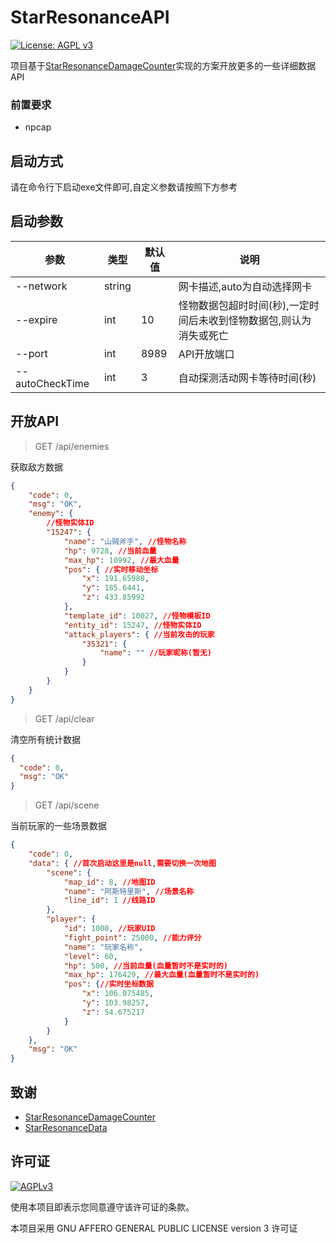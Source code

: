 # StarResonanceAPI
[![License: AGPL v3](https://img.shields.io/badge/License-AGPL%20v3-brightgreen.svg)](https://www.gnu.org/licenses/agpl-3.0.txt)

项目基于[StarResonanceDamageCounter](https://github.com/dmlgzs/StarResonanceDamageCounter)实现的方案开放更多的一些详细数据API

### 前置要求

- npcap


## 启动方式

请在命令行下启动exe文件即可,自定义参数请按照下方参考

## 启动参数

| 参数              | 类型     | 默认值 | 说明                                  |
|-----------------|--------|-----|-------------------------------------|
| --network       | string |     | 网卡描述,auto为自动选择网卡                    |
| --expire        | int    | 10  | 怪物数据包超时时间(秒),一定时间后未收到怪物数据包,则认为消失或死亡 |
| --port          | int    | 8989 | API开放端口                             |
| --autoCheckTime | int    | 3   | 自动探测活动网卡等待时间(秒)                        |


## 开放API
> GET /api/enemies

获取敌方数据
```json
{
    "code": 0,
    "msg": "OK",
    "enemy": {
        //怪物实体ID
        "15247": {
            "name": "山贼斧手", //怪物名称
            "hp": 9728, //当前血量
            "max_hp": 10992, //最大血量
            "pos": { //实时移动坐标
                "x": 191.65988,
                "y": 185.6441,
                "z": 433.85992
            },
            "template_id": 10027, //怪物模板ID
            "entity_id": 15247, //怪物实体ID
            "attack_players": { //当前攻击的玩家
                "35321": {
                    "name": "" //玩家昵称(暂无)
                }
            }
        }
    }
}
```

> GET /api/clear

清空所有统计数据

```json
{
  "code": 0,
  "msg": "OK"
}
```

> GET /api/scene

当前玩家的一些场景数据

```json
{
    "code": 0,
    "data": { //首次启动这里是null,需要切换一次地图
        "scene": {
            "map_id": 8, //地图ID
            "name": "阿斯特里斯", //场景名称
            "line_id": 1 //线路ID
        },
        "player": {
            "id": 1000, //玩家UID
            "fight_point": 25000, //能力评分
            "name": "玩家名称",
            "level": 60,
            "hp": 500, //当前血量(血量暂时不是实时的)
            "max_hp": 176429, //最大血量(血量暂时不是实时的)
            "pos": {//实时坐标数据
                "x": 106.075485,
                "y": 103.98257,
                "z": 54.675217
            }
        }
    },
    "msg": "OK"
}
```

## 致谢
- [StarResonanceDamageCounter](https://github.com/dmlgzs/StarResonanceDamageCounter)
- [StarResonanceData](https://github.com/PotRooms/StarResonanceData)

## 许可证
[![AGPLv3](https://www.gnu.org/graphics/agplv3-with-text-162x68.png)](LICENSE)

使用本项目即表示您同意遵守该许可证的条款。

本项目采用 GNU AFFERO GENERAL PUBLIC LICENSE version 3 许可证
